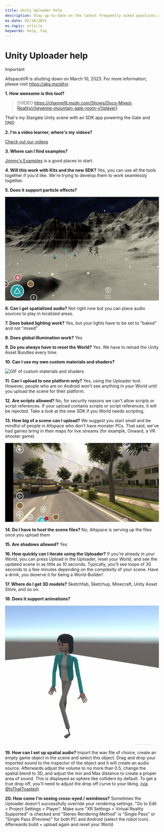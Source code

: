```yaml
---
title: Unity Uploader help
description: Stay up-to-date on the latest frequently asked questions and solutions for the AltspaceVR Unity Uploader.
ms.date: 02/10/2021
ms.topic: article
keywords: help, faq
---
```


# Unity Uploader help

>[!Important]
>AltspaceVR is shutting down on March 10, 2023. For more information, please visit https://aka.ms/altvr.

**1. How awesome is this tool?**

> [!VIDEO https://channel9.msdn.com/Shows/Docs-Mixed-Reality/cheyenne-mountain-gate-room-v1/player]

That's my Stargate Unity scene with an SDK app powering the Gate and DND

**2. I'm a video learner, where's my videos?**

[Check out our videos](https://youtu.be/km9CnVYPzoM)

**3. Where can I find examples?**

[Jimmy's Examples](https://account.altvr.com/worlds/1046572460192825569) is a good places to start.

**4. Will this work with Kits and the new SDK?**
Yes, you can use all the tools together if you'd like. We're trying to develop them to work seamlessly together.

**5. Does it support particle effects?**

![GIF of snow particle effects](images/uploader-faq-img-01.gif)

**6. Can I get spatialized audio?**
Not right now but you can place audio sources to play in localized areas. 

**7. Does baked lighting work?**
Yes, but your lights have to be set to "baked" and not "mixed"

**8. Does global illumination work?**
Yes

**9. Do you always have to reset the World?**
Yes. We have to reload the Unity Asset Bundles every time. 

**10. Can I use my own custom materials and shaders?**

![GIF of custom materials and shaders](images/uploader-faq-img-02.gif)

**11. Can I upload to one platform only?**
Yes, using the Uploader tool. However, people who are on Android won't see anything in your World until you upload the scene for their platform. 

**12. Are scripts allowed?**
No, for security reasons we can't allow scripts or script references. If your upload contains scripts or script references, it will be rejected. Take a look at the new SDK if you World needs scripting. 

**13. How big of a scene can I upload?**
We suggest you start small and be mindful of people in Altspace who don't have monster PCs. That said, we've had games bring in their maps for live streams (for example, Onward, a VR shooter game)

![Screenshot of VR game in AltspaceVR](images/uploader-faq-img-03.png)

**14. Do I have to host the scene files?**
No, Altspace is serving up the files once you upload them

**15. Are shadows allowed?**
Yes

**16. How quickly can I iterate using the Uploader?**
If you're already in your World, you can press Upload in the Uploader, reset your World, and see the updated scene in as little as 10 seconds. Typically, you'll see loops of 30 seconds to a few minutes depending on the complexity of your scene. Have a drink, you deserve it for being a World-Builder!

**17. Where do I get 3D models?**
Sketchfab, Sketchup, Minecraft, Unity Asset Store, and so on.

**18. Does it support animations?**

![GIF of custom animations running](images/uploader-faq-img-04.gif)

**19. How can I set up spatial audio?** 
Import the wav file of choice, create an empty game object in the scene and select this object. Drag and drop your imported sound to the inspector of the object and it will create an audio source. Afterwards adjust the volume to no more than 0.5, change the spatial blend to 3D, and adjust the min and Max distance to create a proper area of sound. This is displayed as sphere like colliders by default. To get a true drop off, you'll need to adjust the drop off curve to your liking. [(via @IsThatToasted)](https://www.youtube.com/watch?v=ktb2vAAwknw&list=PLGmYIROty-5bpzKQNK3mRMi4pmh_LinV4&t=642s&index=29)

**20. How come I'm seeing cross-eyed / weirdness?**
Sometimes the Uploader doesn't successfully override your rendering settings. "Go to Edit > Project Settings > Player". Make sure "XR Settings > Virtual Reality Supported" is checked and "Stereo Rendering Method" is "Single Pass" or "Single Pass (Preview)" for both PC and Android (select the robot icon). Afterwards build + upload again and reset your World. 